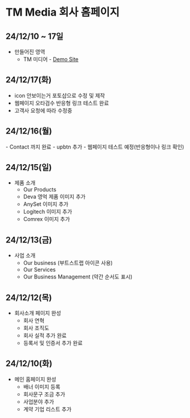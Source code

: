 # TM Media 회사 홈페이지

## 24/12/10 ~ 17일

- 만들어진 영역
  - TM 미디어 - <a href="http://tmmedia.co.kr/">Demo Site</a>

<h2>24/12/17(화)</h2>

- icon 안보이는거 포토샵으로 수정 및 제작
- 웹페이지 오타검수 반응형 링크 테스트 완료
- 고객사 요청에 따라 수정중

<h2>24/12/16(월)</h2>
- Contact 까지 완료
- upbtn 추가
- 웹페이지 테스트 예정(반응형이나 링크 확인)

<h2>24/12/15(일)</h2>

- 제품 소개
  - Our Products
  - Deva 영억 제품 이미지 추가
  - AnySet 이미지 추가
  - Logitech 이미지 추가
  - Comrex 이미지 추가

<h2>24/12/13(금)</h2>

- 사업 소개
  - Our business (부트스트랩 아이콘 사용)
  - Our Services
  - Our Business Management (약간 순서도 표시)

<h2>24/12/12(목)</h2>

- 회사소개 페이지 완성
  - 회사 연혁
  - 회사 조직도
  - 회사 실적 추가 완료
  - 등록서 및 인증서 추가 완료

<h2>24/12/10(화)</h2>

- 메인 홈페이지 완성
  - 배너 이미지 등록
  - 회사문구 조금 추가
  - 사업분야 추가
  - 계약 기업 리스트 추가
